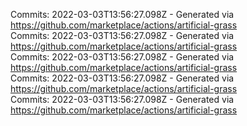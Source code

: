 Commits: 2022-03-03T13:56:27.098Z - Generated via https://github.com/marketplace/actions/artificial-grass
<br>
Commits: 2022-03-03T13:56:27.098Z - Generated via https://github.com/marketplace/actions/artificial-grass
<br>
Commits: 2022-03-03T13:56:27.098Z - Generated via https://github.com/marketplace/actions/artificial-grass
<br>
Commits: 2022-03-03T13:56:27.098Z - Generated via https://github.com/marketplace/actions/artificial-grass
<br>
Commits: 2022-03-03T13:56:27.098Z - Generated via https://github.com/marketplace/actions/artificial-grass
<br>
